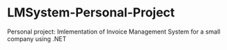 # LMSystem-Personal-Project
Personal project: Imlementation of Invoice Management System for a small company using .NET
